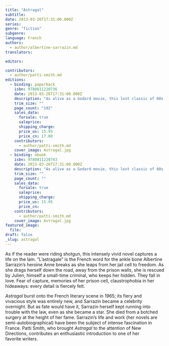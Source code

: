 ```yaml
---
title: "Astragal"
subtitle:
date: 2013-03-26T17:31:00.000Z
series:
genre: "fiction"
subgenre:
language: French
authors:
  - author/albertine-sarrazin.md
translators:

editors:

contributors:
  - author/patti-smith.md
editions:
  - binding: paperback
    isbn: 9780811220736
    date: 2013-03-26T17:31:00.000Z
    description: "As alive as a Godard movie, this lost classic of 60s French literature is back "
    trim_size: ""
    page_count: "192"
    sales_data:
      forsale: true
      saleprice:
      shipping_charge:
      price_us: 15.95
      price_cn: 17.00
    contributors:
      - author/patti-smith.md
    cover_image: Astragal.jpg
  - binding: ebook
    isbn: 9780811220743
    date: 2013-03-26T17:31:00.000Z
    description: "As alive as a Godard movie, this lost classic of 60s French literature is back "
    trim_size: ""
    page_count: ""
    sales_data:
      forsale: true
      saleprice:
      shipping_charge:
      price_us: 15.95
      price_cn:
    contributors:
      - author/patti-smith.md
    cover_image: Astragal.jpg
featured_image:
  file:
draft: false
_slug: astragal
---
```


As if the reader were riding shotgun, this intensely vivid novel captures a life on the lam. “L’astragale” is the French word for the ankle bone Albertine Sarrazin’s heroine Anne breaks as she leaps from her jail cell to freedom. As she drags herself down the road, away from the prison walls, she is rescued by Julien, himself a small-time criminal, who keeps her hidden. They fall in love. Fear of capture, memories of her prison cell, claustrophobia in her hideaways: every detail is fiercely felt.

_Astragal_ burst onto the French literary scene in 1965; its fiery and vivacious style was entirely new, and Sarrazin became a celebrity overnight. But as fate would have it, Sarrazin herself kept running into trouble with the law, even as she became a star. She died from a botched surgery at the height of her fame. Sarrazin’s life and work (her novels are semi-autobiographical) have been the subject of intense fascination in France. Patti Smith, who brought _Astragal_ to the attention of New Directions, contributes an enthusiastic introduction to one of her favorite writers.

